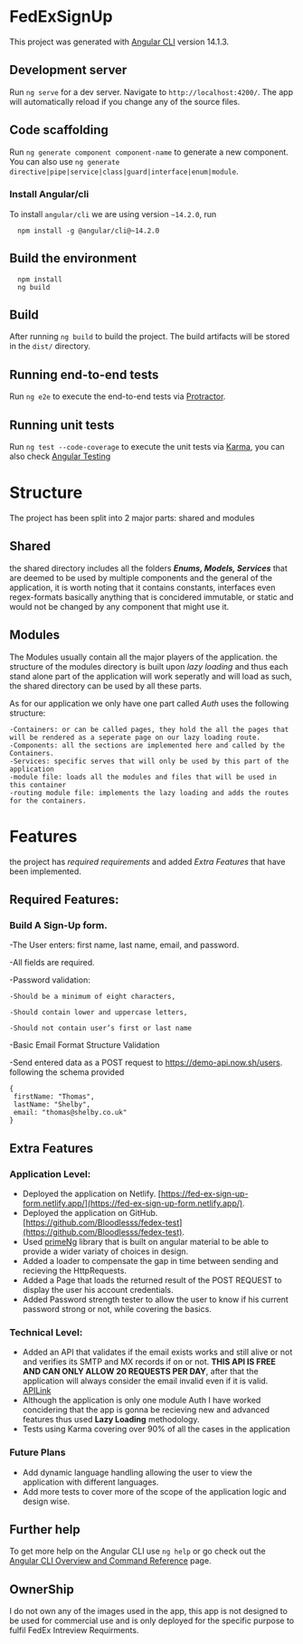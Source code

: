 # FedExSignUp

This project was generated with [Angular CLI](https://github.com/angular/angular-cli) version 14.1.3.

## Development server

Run `ng serve` for a dev server. Navigate to `http://localhost:4200/`. The app will automatically reload if you change any of the source files.

## Code scaffolding

Run `ng generate component component-name` to generate a new component. You can also use `ng generate directive|pipe|service|class|guard|interface|enum|module`.



### Install Angular/cli

To install `angular/cli` we are using version `~14.2.0`, run
```shell
  npm install -g @angular/cli@~14.2.0
```

## Build the environment

```shell
  npm install
  ng build
```

## Build

After running `ng build` to build the project. The build artifacts will be stored in the `dist/` directory.

## Running end-to-end tests

Run `ng e2e` to execute the end-to-end tests via [Protractor](http://www.protractortest.org/).
## Running unit tests

Run `ng test --code-coverage` to execute the unit tests via [Karma](https://karma-runner.github.io), you can also check [Angular Testing](https://angular.io/guide/testing)

# Structure

The project has been split into 2 major parts: shared and modules

## Shared

  the shared directory includes all the folders ***Enums, Models, Services*** that are deemed to be used by multiple components and the general of the application, it is worth noting that it contains constants, interfaces even regex-formats basically anything that is concidered immutable, or static and would not be changed by any component that might use it.
  
## Modules

The Modules usually contain all the major players of the application. the structure of the modules directory is built upon *lazy loading* and thus each stand alone part of the application will work seperatly and will load as such, the shared directory can be used by all these parts.

As for our application we only have one part called *Auth* uses the following structure:

    -Containers: or can be called pages, they hold the all the pages that will be rendered as a seperate page on our lazy loading route.
    -Components: all the sections are implemented here and called by the Containers.
    -Services: specific serves that will only be used by this part of the application
    -module file: loads all the modules and files that will be used in this container
    -routing module file: implements the lazy loading and adds the routes for the containers.
    
# Features

the project has *required requirements* and added *Extra Features* that have been implemented.

## Required Features:

### Build A Sign-Up form.

-The User enters: first name, last name, email, and password.

-All fields are required.

-Password validation:

    -Should be a minimum of eight characters,
    
    -Should contain lower and uppercase letters, 
    
    -Should not contain user’s first or last name
    
 -Basic Email Format Structure Validation
 
 -Send entered data as a POST request to https://demo-api.now.sh/users. following the schema provided
 
```shell
{
 firstName: "Thomas",
 lastName: "Shelby",
 email: "thomas@shelby.co.uk"
}
```

## Extra Features

### Application Level:

- Deployed the application on Netlify. [https://fed-ex-sign-up-form.netlify.app/](https://fed-ex-sign-up-form.netlify.app/).
- Deployed the application on GitHub. [https://github.com/Bloodlesss/fedex-test](https://github.com/Bloodlesss/fedex-test).
- Used [primeNg](https://www.primefaces.org/primeng) library that is built on angular material to be able to provide a wider variaty of choices in design.
- Added a loader to compensate the  gap in time between sending and recieving the HttpRequests.
- Added a Page that loads the returned result of the POST REQUEST to display the user his account credentials.
- Added Password strength tester to allow the user to know if his current password strong or not, while covering the basics.

### Technical Level:

- Added an API that validates if the email exists works and still alive or not and verifies its SMTP and MX records if on or not. **THIS API IS FREE AND CAN ONLY ALLOW 20 REQUESTS PER DAY**, after that the application will always consider the email invalid even if it is valid. [APILink](https://apilayer.com/marketplace/email_verification-api)
- Although the application is only one module Auth I have worked concidering that the app is gonna be recieving new and advanced features thus used **Lazy Loading** methodology. 
- Tests using Karma covering over 90% of all the cases in the application

### Future Plans

- Add dynamic language handling allowing the user to view the application with different languages.
- Add more tests to cover more of the scope of the application logic and design wise.

## Further help

To get more help on the Angular CLI use `ng help` or go check out the [Angular CLI Overview and Command Reference](https://angular.io/cli) page.

## OwnerShip

I do not own any of the images used in the app, this app is not designed to be used for commercial use and is only deployed for the specific purpose to fulfil FedEx Intreview Requirments.
